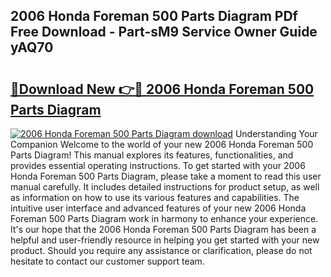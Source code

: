 ## 2006 Honda Foreman 500 Parts Diagram PDf Free Download - Part-sM9 Service Owner Guide yAQ70

# <h2><a href="http://dfiyam0.blite.top/?on=2006+Honda+Foreman+500+Parts+Diagram">🔗Download New 👉🔴 2006 Honda Foreman 500 Parts Diagram</a></h2>

[![2006 Honda Foreman 500 Parts Diagram download](https://i.imgur.com/lujVjoI.png)](http://dfiyam0.blite.top/?on=2006+Honda+Foreman+500+Parts+Diagram)
Understanding Your Companion Welcome to the world of your new 2006 Honda Foreman 500 Parts Diagram! This manual explores its features, functionalities, and provides essential operating instructions. To get started with your 2006 Honda Foreman 500 Parts Diagram, please take a moment to read this user manual carefully. It includes detailed instructions for product setup, as well as information on how to use its various features and capabilities. The intuitive user interface and advanced features of your new 2006 Honda Foreman 500 Parts Diagram work in harmony to enhance your experience. It's our hope that the 2006 Honda Foreman 500 Parts Diagram has been a helpful and user-friendly resource in helping you get started with your new product. Should you require any assistance or clarification, please do not hesitate to contact our customer support team.
